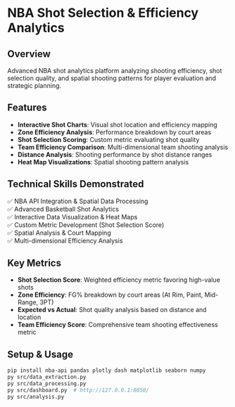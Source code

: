 # NBA Shot Selection & Efficiency Analytics

## Overview
Advanced NBA shot analytics platform analyzing shooting efficiency, shot selection quality, and spatial shooting patterns for player evaluation and strategic planning.

## Features
- **Interactive Shot Charts**: Visual shot location and efficiency mapping
- **Zone Efficiency Analysis**: Performance breakdown by court areas
- **Shot Selection Scoring**: Custom metric evaluating shot quality
- **Team Efficiency Comparison**: Multi-dimensional team shooting analysis
- **Distance Analysis**: Shooting performance by shot distance ranges
- **Heat Map Visualizations**: Spatial shooting pattern analysis

## Technical Skills Demonstrated
✅ NBA API Integration & Spatial Data Processing  
✅ Advanced Basketball Shot Analytics  
✅ Interactive Data Visualization & Heat Maps  
✅ Custom Metric Development (Shot Selection Score)  
✅ Spatial Analysis & Court Mapping  
✅ Multi-dimensional Efficiency Analysis  

## Key Metrics
- **Shot Selection Score**: Weighted efficiency metric favoring high-value shots
- **Zone Efficiency**: FG% breakdown by court areas (At Rim, Paint, Mid-Range, 3PT)
- **Expected vs Actual**: Shot quality analysis based on distance and location
- **Team Efficiency Score**: Comprehensive team shooting effectiveness metric

## Setup & Usage
```bash
pip install nba-api pandas plotly dash matplotlib seaborn numpy
py src/data_extraction.py
py src/data_processing.py
py src/dashboard.py  # http://127.0.0.1:8050/
py src/analysis.py
